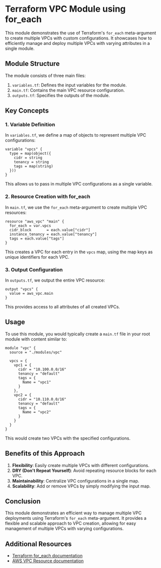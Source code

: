 # Terraform VPC Module using for_each

This module demonstrates the use of Terraform's `for_each` meta-argument to create multiple VPCs with custom configurations. It showcases how to efficiently manage and deploy multiple VPCs with varying attributes in a single module.

## Module Structure

The module consists of three main files:

1. `variables.tf`: Defines the input variables for the module.
2. `main.tf`: Contains the main VPC resource configuration.
3. `outputs.tf`: Specifies the outputs of the module.

## Key Concepts

### 1. Variable Definition

In `variables.tf`, we define a map of objects to represent multiple VPC configurations:

```hcl
variable "vpcs" {
  type = map(object({
    cidr = string
    tenancy = string
    tags = map(string)
  }))
}
```

This allows us to pass in multiple VPC configurations as a single variable.

### 2. Resource Creation with for_each

In `main.tf`, we use the `for_each` meta-argument to create multiple VPC resources:

```hcl
resource "aws_vpc" "main" {
  for_each = var.vpcs
  cidr_block       = each.value["cidr"]
  instance_tenancy = each.value["tenancy"]
  tags = each.value["tags"]
}
```

This creates a VPC for each entry in the `vpcs` map, using the map keys as unique identifiers for each VPC.

### 3. Output Configuration

In `outputs.tf`, we output the entire VPC resource:

```hcl
output "vpcs" {
  value = aws_vpc.main
}
```

This provides access to all attributes of all created VPCs.

## Usage

To use this module, you would typically create a `main.tf` file in your root module with content similar to:

```hcl
module "vpc" {
  source = "./modules/vpc"

  vpcs = {
    vpc1 = {
      cidr = "10.100.0.0/16"
      tenancy = "default"
      tags = {
        Name = "vpc1"
      }
    },
    vpc2 = {
      cidr = "10.110.0.0/16"
      tenancy = "default"
      tags = {
        Name = "vpc2"
      }
    }
  }
}
```

This would create two VPCs with the specified configurations.

## Benefits of this Approach

1. **Flexibility**: Easily create multiple VPCs with different configurations.
2. **DRY (Don't Repeat Yourself)**: Avoid repeating resource blocks for each VPC.
3. **Maintainability**: Centralize VPC configurations in a single map.
4. **Scalability**: Add or remove VPCs by simply modifying the input map.

## Conclusion

This module demonstrates an efficient way to manage multiple VPC deployments using Terraform's `for_each` meta-argument. It provides a flexible and scalable approach to VPC creation, allowing for easy management of multiple VPCs with varying configurations.

## Additional Resources

- [Terraform for_each documentation](https://www.terraform.io/language/meta-arguments/for_each)
- [AWS VPC Resource documentation](https://registry.terraform.io/providers/hashicorp/aws/latest/docs/resources/vpc)
